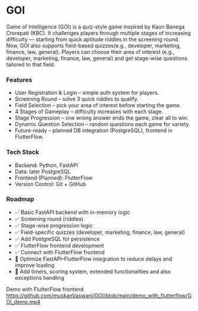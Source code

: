 
# GOI
Game of Intelligence (GOI) is a quiz-style game inspired by Kaun Banega Crorepati (KBC).
It challenges players through multiple stages of increasing difficulty — starting from quick aptitude riddles in the screening round.
Now, GOI also supports field-based quizzes(e.g., developer, marketing, finance, law, general). Players can choose their area of interest (e.g., developer, marketing, finance, law, general) and get stage-wise questions tailored to that field.

### Features
*	User Registration & Login – simple auth system for players.
*	Screening Round – solve 3 quick riddles to qualify.
*	Field Selection – pick your area of interest before starting the game.
*	4 Stages of Gameplay – difficulty increases with each stage.
*	Stage Progression – one wrong answer ends the game, clear all to win.
*	Dynamic Question Selection – random questions each game for variety.
*	Future-ready – planned DB integration (PostgreSQL), frontend in FlutterFlow.

### Tech Stack
*	Backend: Python, FastAPI
*	Data: later PostgreSQL
*	Frontend (Planned): FlutterFlow
*	Version Control: Git + GitHub

### Roadmap
*	✅ Basic FastAPI backend with in-memory logic
*	✅ Screening round (riddles)
*	✅ Stage-wise progression logic
*	✅ Field-specific quizzes (developer, marketing, finance, law, general)
*	✅ Add PostgreSQL for persistence
*	✅ FlutterFlow frontend development 
*	✅ Connect with FlutterFlow frontend
*	🔲 Optimize FastAPI–FlutterFlow integration to reduce delays and improve loading
* 🔲 Add timers, scoring system, extended functionalities and also exceptions handling


Demo with FlutterFlow frontend
https://github.com/muskanVaswani/GOI/blob/main/demo_with_flutterflow/GOI_demo.mp4

